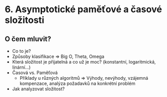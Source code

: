 # 6. Asymptotické paměťové a časové složitosti

## O čem mluvit?
- Co to je?
- Způsoby klasifikace => Big O, Theta, Omega
- Která složitost je přijatelná a co už je moc? (konstantní, logaritmická, linární...)
- Časová vs. Paměťová
  - Příklady u různých algoritmů => Výhody, nevýhody, vzájemná kompenzace, analýza požadavků na konkrétní problém
- Jak analyzovat složitost?

